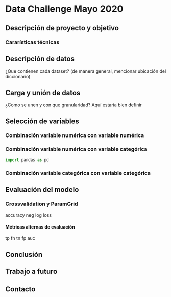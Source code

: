 # Data Challenge Mayo 2020

## Descripción de proyecto y objetivo

### Cararísticas técnicas

## Descripción de datos

¿Que contienen cada dataset? (de manera general, mencionar ubicación del diccionario)

## Carga y unión de datos

¿Como se unen y con que granularidad?
Aquí estaría bien definir

## Selección de variables

### Combinación variable numérica con variable numérica



### Combinación variable numérica con variable categórica

``` python
import pandas as pd
```

### Combinación variable categórica con variable categórica



## Evaluación del modelo

### Crossvalidation y ParamGrid

accuracy
neg log loss

#### Métricas alternas de evaluación

tp fn tn fp
auc

## Conclusión



## Trabajo a futuro



## Contacto



